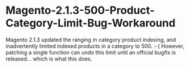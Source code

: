 # Magento-2.1.3-500-Product-Category-Limit-Bug-Workaround
Magento 2.1.3 updated the ranging in category product indexing, and inadvertently limited indexed products in a category to 500. :-( However, patching a single function can undo this limit until an official bugfix is released... which is what this does.
